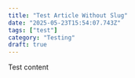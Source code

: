 ```yaml
---
title: "Test Article Without Slug"
date: "2025-05-23T15:54:07.743Z"
tags: ["test"]
category: "Testing"
draft: true
---
```


<p>Test content</p>